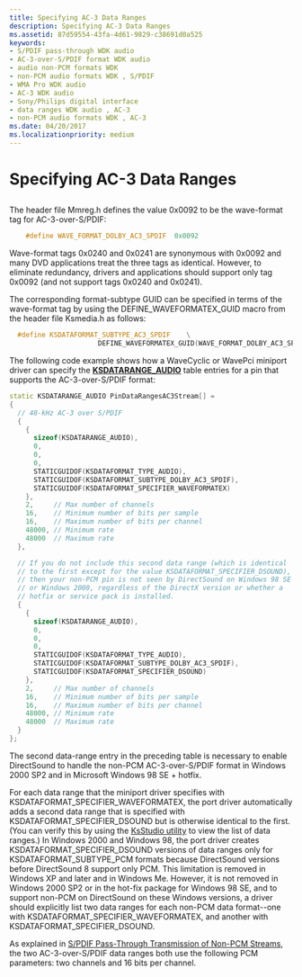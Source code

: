 ```yaml
---
title: Specifying AC-3 Data Ranges
description: Specifying AC-3 Data Ranges
ms.assetid: 87d59554-43fa-4d61-9829-c38691d0a525
keywords:
- S/PDIF pass-through WDK audio
- AC-3-over-S/PDIF format WDK audio
- audio non-PCM formats WDK
- non-PCM audio formats WDK , S/PDIF
- WMA Pro WDK audio
- AC-3 WDK audio
- Sony/Philips digital interface
- data ranges WDK audio , AC-3
- non-PCM audio formats WDK , AC-3
ms.date: 04/20/2017
ms.localizationpriority: medium
---
```


# Specifying AC-3 Data Ranges


## <span id="specifying_ac_3_data_ranges"></span><span id="SPECIFYING_AC_3_DATA_RANGES"></span>


The header file Mmreg.h defines the value 0x0092 to be the wave-format tag for AC-3-over-S/PDIF:

```cpp
    #define WAVE_FORMAT_DOLBY_AC3_SPDIF  0x0092
```

Wave-format tags 0x0240 and 0x0241 are synonymous with 0x0092 and many DVD applications treat the three tags as identical. However, to eliminate redundancy, drivers and applications should support only tag 0x0092 (and not support tags 0x0240 and 0x0241).

The corresponding format-subtype GUID can be specified in terms of the wave-format tag by using the DEFINE\_WAVEFORMATEX\_GUID macro from the header file Ksmedia.h as follows:

```cpp
  #define KSDATAFORMAT_SUBTYPE_AC3_SPDIF    \
                      DEFINE_WAVEFORMATEX_GUID(WAVE_FORMAT_DOLBY_AC3_SPDIF)
```

The following code example shows how a WaveCyclic or WavePci miniport driver can specify the [**KSDATARANGE\_AUDIO**](https://docs.microsoft.com/windows-hardware/drivers/ddi/content/ksmedia/ns-ksmedia-ksdatarange_audio) table entries for a pin that supports the AC-3-over-S/PDIF format:

```cpp
static KSDATARANGE_AUDIO PinDataRangesAC3Stream[] =
{
  // 48-kHz AC-3 over S/PDIF
  {
    {
      sizeof(KSDATARANGE_AUDIO),
      0,
      0,
      0,
      STATICGUIDOF(KSDATAFORMAT_TYPE_AUDIO),
      STATICGUIDOF(KSDATAFORMAT_SUBTYPE_DOLBY_AC3_SPDIF),
      STATICGUIDOF(KSDATAFORMAT_SPECIFIER_WAVEFORMATEX)
    },
    2,     // Max number of channels
    16,    // Minimum number of bits per sample
    16,    // Maximum number of bits per channel
    48000, // Minimum rate
    48000  // Maximum rate
  },

  // If you do not include this second data range (which is identical
  // to the first except for the value KSDATAFORMAT_SPECIFIER_DSOUND),
  // then your non-PCM pin is not seen by DirectSound on Windows 98 SE
  // or Windows 2000, regardless of the DirectX version or whether a
  // hotfix or service pack is installed.
  {
    {
      sizeof(KSDATARANGE_AUDIO),
      0,
      0,
      0,
      STATICGUIDOF(KSDATAFORMAT_TYPE_AUDIO),
      STATICGUIDOF(KSDATAFORMAT_SUBTYPE_DOLBY_AC3_SPDIF),
      STATICGUIDOF(KSDATAFORMAT_SPECIFIER_DSOUND)
    },
    2,     // Max number of channels
    16,    // Minimum number of bits per sample
    16,    // Maximum number of bits per channel
    48000, // Minimum rate
    48000  // Maximum rate
  }
};
```

The second data-range entry in the preceding table is necessary to enable DirectSound to handle the non-PCM AC-3-over-S/PDIF format in Windows 2000 SP2 and in Microsoft Windows 98 SE + hotfix.

For each data range that the miniport driver specifies with KSDATAFORMAT\_SPECIFIER\_WAVEFORMATEX, the port driver automatically adds a second data range that is specified with KSDATAFORMAT\_SPECIFIER\_DSOUND but is otherwise identical to the first. (You can verify this by using the [KsStudio utility](ksstudio-utility.md) to view the list of data ranges.) In Windows 2000 and Windows 98, the port driver creates KSDATAFORMAT\_SPECIFIER\_DSOUND versions of data ranges only for KSDATAFORMAT\_SUBTYPE\_PCM formats because DirectSound versions before DirectSound 8 support only PCM. This limitation is removed in Windows XP and later and in Windows Me. However, it is not removed in Windows 2000 SP2 or in the hot-fix package for Windows 98 SE, and to support non-PCM on DirectSound on these Windows versions, a driver should explicitly list two data ranges for each non-PCM data format--one with KSDATAFORMAT\_SPECIFIER\_WAVEFORMATEX, and another with KSDATAFORMAT\_SPECIFIER\_DSOUND.

As explained in [S/PDIF Pass-Through Transmission of Non-PCM Streams](s-pdif-pass-through-transmission-of-non-pcm-streams.md), the two AC-3-over-S/PDIF data ranges both use the following PCM parameters: two channels and 16 bits per channel.

 

 




